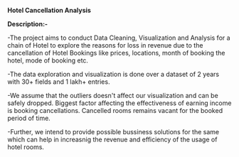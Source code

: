 **Hotel Cancellation Analysis**

**Description:-**

-The project aims to conduct Data Cleaning, Visualization and Analysis for a chain of Hotel to explore the reasons for loss in revenue due to the cancellation of Hotel Bookings like prices, locations,
month of booking the hotel, mode of booking etc.

-The data exploration and visualization is done over a dataset of 2 years with 30+ fields and 1 lakh+ entries. 

-We assume that the outliers doesn't affect our visualization and can be safely dropped. Biggest factor affecting the effectiveness of earning income is booking cancellations. Cancelled rooms remains
vacant for the booked period of time.

-Further, we intend to provide possible bussiness solutions for the same which can help in increasnig the revenue and efficiency of the usage of hotel rooms. 
